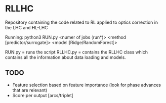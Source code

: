 # RLLHC
Repository containing the code related to RL applied to optics correction in the LHC and HL-LHC

Running: python3 RUN.py <dataset> <numer of jobs (run*)> <method [predictor/surrogate]> <model [Ridge/RandomForest]>

RUN.py = runs the script
RLLHC.py = contains the RLLHC class which contains all the information about data loading and models.

## TODO

- Feature selection based on feature importance (look for phase advances that are relevant)
- Score per output [arcs/triplet]
